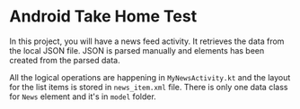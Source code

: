 # Android Take Home Test


In this project, you will have a news feed activity. It retrieves the data from the local JSON file. JSON is parsed manually and elements has been created from the parsed data.

All the logical operations are happening in `MyNewsActivity.kt` and the layout for the list items is stored in `news_item.xml` file. There is only one data class for `News` element and it's in `model` folder.
